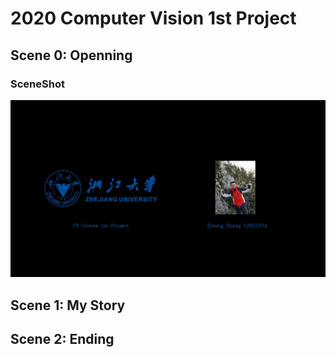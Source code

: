 # 2020 Computer Vision 1st Project

## Scene 0: Openning
### SceneShot
<center class="pics">
    <img src = "https://github.com/BiaobiaoZhangZiyang/myVideoType/blob/main/pics/sceneopen.jpg">
</center>

## Scene 1: My Story

## Scene 2: Ending

